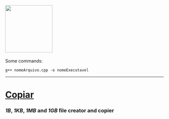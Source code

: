 ## <img align="center" width="150" height="150" src="https://upload.wikimedia.org/wikipedia/commons/thumb/1/18/ISO_C%2B%2B_Logo.svg/1200px-ISO_C%2B%2B_Logo.svg.png">

Some commands:
```commandline
g++ nomeArquivo.cpp -o nomeExecutavel
```

------

# [Copiar](https://github.com/eduschadesoares/cCodes/tree/master/Copiar)
### *1B*, *1KB*, *1MB* and *1GB* file creator and copier



